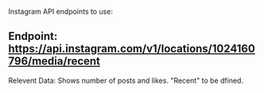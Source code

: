 Instagram API endpoints to use:

## Endpoint: https://api.instagram.com/v1/locations/1024160796/media/recent

Relevent Data: Shows number of posts and likes. "Recent" to be dfined.

